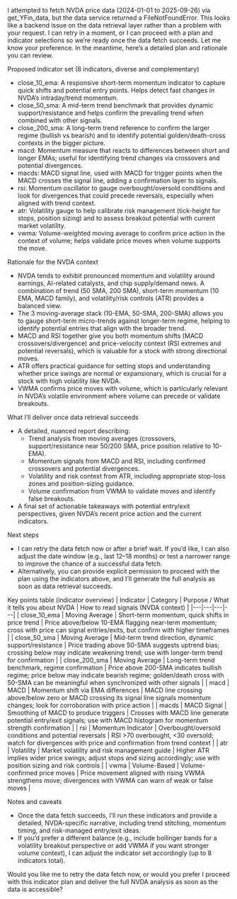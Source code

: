 I attempted to fetch NVDA price data (2024-01-01 to 2025-09-26) via get_YFin_data, but the data service returned a FileNotFoundError. This looks like a backend issue on the data retrieval layer rather than a problem with your request. I can retry in a moment, or I can proceed with a plan and indicator selections so we’re ready once the data fetch succeeds. Let me know your preference. In the meantime, here’s a detailed plan and rationale you can review.

Proposed indicator set (8 indicators, diverse and complementary)
- close_10_ema: A responsive short-term momentum indicator to capture quick shifts and potential entry points. Helps detect fast changes in NVDA’s intraday/trend momentum.
- close_50_sma: A mid-term trend benchmark that provides dynamic support/resistance and helps confirm the prevailing trend when combined with other signals.
- close_200_sma: A long-term trend reference to confirm the larger regime (bullish vs bearish) and to identify potential golden/death-cross contexts in the bigger picture.
- macd: Momentum measure that reacts to differences between short and longer EMAs; useful for identifying trend changes via crossovers and potential divergences.
- macds: MACD signal line, used with MACD for trigger points when the MACD crosses the signal line, adding a confirmation layer to signals.
- rsi: Momentum oscillator to gauge overbought/oversold conditions and look for divergences that could precede reversals, especially when aligned with trend context.
- atr: Volatility gauge to help calibrate risk management (tick-height for stops, position sizing) and to assess breakout potential with current market volatility.
- vwma: Volume-weighted moving average to confirm price action in the context of volume; helps validate price moves when volume supports the move.

Rationale for the NVDA context
- NVDA tends to exhibit pronounced momentum and volatility around earnings, AI-related catalysts, and chip supply/demand news. A combination of trend (50 SMA, 200 SMA), short-term momentum (10 EMA, MACD family), and volatility/risk controls (ATR) provides a balanced view.
- The 3 moving-average stack (10-EMA, 50-SMA, 200-SMA) allows you to gauge short-term micro-trends against longer-term regime, helping to identify potential entries that align with the broader trend.
- MACD and RSI together give you both momentum shifts (MACD crossovers/divergence) and price-velocity context (RSI extremes and potential reversals), which is valuable for a stock with strong directional moves.
- ATR offers practical guidance for setting stops and understanding whether price swings are normal or expansionary, which is crucial for a stock with high volatility like NVDA.
- VWMA confirms price moves with volume, which is particularly relevant in NVDA’s volatile environment where volume can precede or validate breakouts.

What I’ll deliver once data retrieval succeeds
- A detailed, nuanced report describing:
  - Trend analysis from moving averages (crossovers, support/resistance near 50/200 SMA, price position relative to 10-EMA).
  - Momentum signals from MACD and RSI, including confirmed crossovers and potential divergences.
  - Volatility and risk context from ATR, including appropriate stop-loss zones and position-sizing guidance.
  - Volume confirmation from VWMA to validate moves and identify false breakouts.
- A final set of actionable takeaways with potential entry/exit perspectives, given NVDA’s recent price action and the current indicators.

Next steps
- I can retry the data fetch now or after a brief wait. If you’d like, I can also adjust the date window (e.g., last 12–18 months) or test a narrower range to improve the chance of a successful data fetch.
- Alternatively, you can provide explicit permission to proceed with the plan using the indicators above, and I’ll generate the full analysis as soon as data retrieval succeeds.

Key points table (indicator overview)
| Indicator | Category | Purpose / What it tells you about NVDA | How to read signals (NVDA context) |
|---|---|---|---|
| close_10_ema | Moving Average | Short-term momentum, quick shifts in price trend | Price above/below 10-EMA flagging near-term momentum; cross with price can signal entries/exits, but confirm with higher timeframes |
| close_50_sma | Moving Average | Mid-term trend direction, dynamic support/resistance | Price trading above 50-SMA suggests uptrend bias; crossing below may indicate weakening trend; use with longer-term trend for confirmation |
| close_200_sma | Moving Average | Long-term trend benchmark, regime confirmation | Price above 200-SMA indicates bullish regime; price below may indicate bearish regime; golden/death cross with 50-SMA can be meaningful when synchronized with other signals |
| macd | MACD | Momentum shift via EMA differences | MACD line crossing above/below zero or MACD crossing its signal line signals momentum changes; look for corroboration with price action |
| macds | MACD Signal | Smoothing of MACD to produce triggers | Crosses with MACD line generate potential entry/exit signals; use with MACD histogram for momentum strength confirmation |
| rsi | Momentum Indicator | Overbought/oversold conditions and potential reversals | RSI >70 overbought, <30 oversold; watch for divergences with price and confirmation from trend context |
| atr | Volatility | Market volatility and risk management guide | Higher ATR implies wider price swings; adjust stops and sizing accordingly; use with position sizing and risk controls |
| vwma | Volume-Based | Volume-confirmed price moves | Price movement aligned with rising VWMA strengthens move; divergences with VWMA can warn of weak or false moves |

Notes and caveats
- Once the data fetch succeeds, I’ll run these indicators and provide a detailed, NVDA-specific narrative, including trend stitching, momentum timing, and risk-managed entry/exit ideas.
- If you’d prefer a different balance (e.g., include bollinger bands for a volatility breakout perspective or add VWMA if you want stronger volume context), I can adjust the indicator set accordingly (up to 8 indicators total).

Would you like me to retry the data fetch now, or would you prefer I proceed with this indicator plan and deliver the full NVDA analysis as soon as the data is accessible?